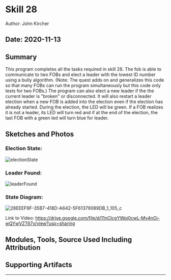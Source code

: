 #  Skill 28

Author: John Kircher

Date: 2020-11-13
-----

## Summary
This program completes all the tasks required in skill 28. The fob is able to communicate to two FOBs and elect a leader with the lowest ID number using a bully algorithm. (Note: The quest adds on and generalizes this code so that many FOBs can run the program simultaneously but this code only tests for two FOBs.) The program can also elect a new leader if the the current leader is "broken" or disconnected. It will also restart a leader election when a new FOB is added into the election even if the election has already started. During the election, the LED will be green. If a FOB realizes it is not a leader, its LED will turn red and if at the end of the election, the last FOB with a green led will turn blue for leader. 

## Sketches and Photos
### Election State:
![electionState](https://user-images.githubusercontent.com/50682462/99134926-e4bcfe00-25ed-11eb-9267-7d47165962ae.jpg)

### Leader Found:
![leaderFound](https://user-images.githubusercontent.com/50682462/99134927-e5ee2b00-25ed-11eb-941a-c80531ac4fce.jpg)

### State Diagram:
![28EEEF9F-35B7-418D-A642-5F61379089DB_1_105_c](https://user-images.githubusercontent.com/50682462/99136132-4e8ad700-25f1-11eb-912b-eb06dab74280.jpeg)

Link to Video: https://drive.google.com/file/d/11nClcgYWpj0cwL-My4nOi-wQYwVZT67v/view?usp=sharing


## Modules, Tools, Source Used Including Attribution


## Supporting Artifacts


-----
